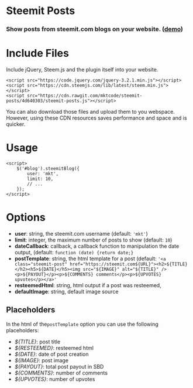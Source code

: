 # Steemit Posts

### Show posts from steemit.com blogs on your website. ([demo](https://markus-kottlaender.de))

# Include Files

Include jQuery, Steem.js and the plugin itself into your website.

    <script src="https://code.jquery.com/jquery-3.2.1.min.js"></script>
    <script src="https://cdn.steemjs.com/lib/latest/steem.min.js"></script>
    <script src="https://cdn.rawgit.com/mktcode/steemit-posts/4d640303/steemit-posts.js"></script>

You can also download those files and upload them to you webspace. However, using these CDN resources saves performance and space and is quicker.

# Usage

    <script>
        $('#blog').steemitBlog({
            user: 'mkt',
            limit: 10,
            // ...
        });
    </script>
    
# Options

- **user**: string, the steemit.com username (default: `'mkt'`)
- **limit**: integer, the maximum number of posts to show (default: `10`)
- **dateCallback**: callback, a callback function to manipulation the date output, (default: `function (date) {return date;}`
- **postTemplate**: string, the html template for a post (default: `'<a class="steemit-post" href="https://steemit.com${URL}"><h2>${TITLE}</h2><h5>${DATE}</h5><img src="${IMAGE}" alt="${TITLE}" /><p>${PAYOUT}</p><p>${COMMENTS} comments</p><p>${UPVOTES} upvotes</p></a>'`
- **resteemedHtml**: string, html output if a post was resteemed,
- **defaultImage**: string, default image source

## Placeholders

In the html of the`postTemplate` option you can use the following placeholders:

- *${TITLE}*: post title
- *${RESTEEMED}*: resteemed html
- *${DATE}*: date of post creation
- *${IMAGE}*: post image
- *${PAYOUT}*: total post payout in SBD
- *${COMMENTS}*: number of comments
- *${UPVOTES}*: number of upvotes
